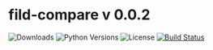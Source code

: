 # fild-compare v 0.0.2

![Downloads](https://img.shields.io/pypi/dm/fild-compare.svg?style=flat)
![Python Versions](https://img.shields.io/pypi/pyversions/fild-compare.svg?style=flat)
![License](https://img.shields.io/pypi/l/fild-compare.svg?version=latest)
[![Build Status](https://github.com/elenakulgavaya/fild-compare/workflows/Tests/badge.svg)](https://github.com/elenakulgavaya/fild-compare/actions)



